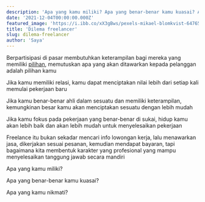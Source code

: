 ```yaml
---
description: 'Apa yang kamu miliki? Apa yang benar-benar kamu kuasai? Apa yang kamu nikmati?'
date: '2021-12-04T00:00:00.000Z'
featured_image: 'https://i.ibb.co/xX3gBws/pexels-mikael-blomkvist-6476595-1.jpg'
title: 'Dilema freelancer'
slug: dilema-freelancer
author: 'Saya'
---
```


Berpartisipasi di pasar membutuhkan keterampilan bagi mereka yang memiliki [pilihan](https://fajarr.space/tentukan-pilihan 'pilihan'), memutuskan apa yang akan ditawarkan kepada pelanggan adalah pilihan kamu

Jika kamu memiliki relasi, kamu dapat menciptakan nilai lebih dari setiap kali memulai pekerjaan baru

Jika kamu benar-benar ahli dalam sesuatu dan memiliki keterampilan, kemungkinan besar kamu akan menciptakan sesuatu dengan lebih mudah

Jika kamu fokus pada pekerjaan yang benar-benar di sukai, hidup kamu akan lebih baik dan akan lebih mudah untuk menyelesaikan pekerjaan

Freelance itu bukan sekadar mencari info lowongan kerja, lalu menawarkan jasa, dikerjakan sesuai pesanan, kemudian mendapat bayaran, tapi bagaimana kita membentuk karakter yang profesional yang mampu menyelesaikan tanggung jawab secara mandiri

Apa yang kamu miliki?

Apa yang benar-benar kamu kuasai?

Apa yang kamu nikmati?
